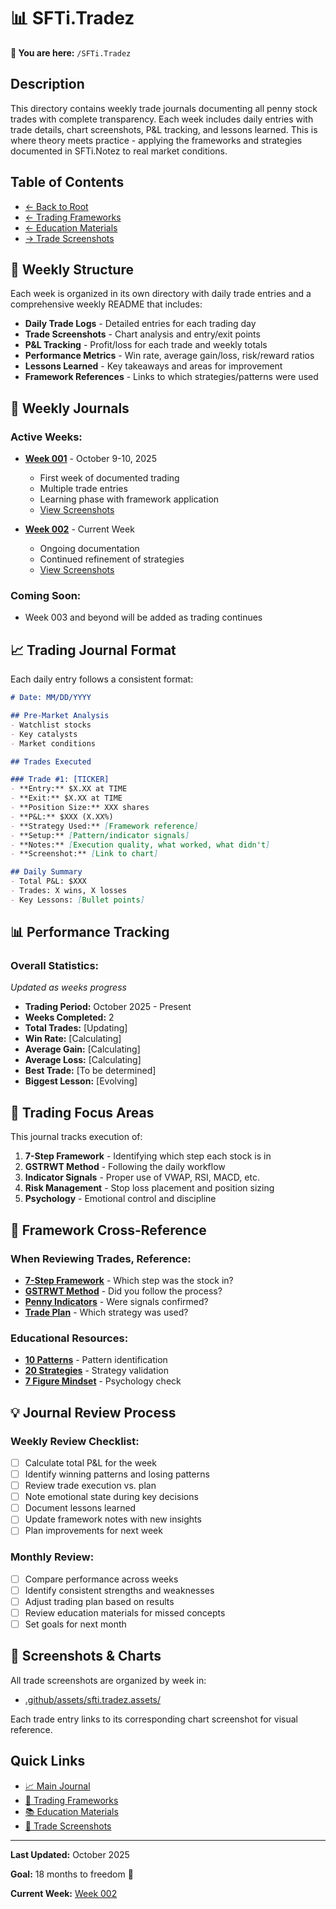 # 📊 SFTi.Tradez

**📁 You are here:** `/SFTi.Tradez`

## Description

This directory contains weekly trade journals documenting all penny stock trades with complete transparency. Each week includes daily entries with trade details, chart screenshots, P&L tracking, and lessons learned. This is where theory meets practice - applying the frameworks and strategies documented in SFTi.Notez to real market conditions.

## Table of Contents

- [← Back to Root](../README.md)
- [← Trading Frameworks](../SFTi.Notez/README.md)
- [← Education Materials](../Informational.Bookz/README.md)
- [→ Trade Screenshots](../.github/assets/sfti.tradez.assets/README.md)

## 📅 Weekly Structure

Each week is organized in its own directory with daily trade entries and a comprehensive weekly README that includes:

- **Daily Trade Logs** - Detailed entries for each trading day
- **Trade Screenshots** - Chart analysis and entry/exit points
- **P&L Tracking** - Profit/loss for each trade and weekly totals
- **Performance Metrics** - Win rate, average gain/loss, risk/reward ratios
- **Lessons Learned** - Key takeaways and areas for improvement
- **Framework References** - Links to which strategies/patterns were used

## 📂 Weekly Journals

### Active Weeks:

- **[Week 001](./week.001/README.md)** - October 9-10, 2025
  - First week of documented trading
  - Multiple trade entries
  - Learning phase with framework application
  - [View Screenshots](../.github/assets/sfti.tradez.assets/week.001/README.md)

- **[Week 002](./week.002/README.md)** - Current Week
  - Ongoing documentation
  - Continued refinement of strategies
  - [View Screenshots](../.github/assets/sfti.tradez.assets/week.002/README.md)

### Coming Soon:
- Week 003 and beyond will be added as trading continues

## 📈 Trading Journal Format

Each daily entry follows a consistent format:

```markdown
# Date: MM/DD/YYYY

## Pre-Market Analysis
- Watchlist stocks
- Key catalysts
- Market conditions

## Trades Executed

### Trade #1: [TICKER]
- **Entry:** $X.XX at TIME
- **Exit:** $X.XX at TIME
- **Position Size:** XXX shares
- **P&L:** $XXX (X.XX%)
- **Strategy Used:** [Framework reference]
- **Setup:** [Pattern/indicator signals]
- **Notes:** [Execution quality, what worked, what didn't]
- **Screenshot:** [Link to chart]

## Daily Summary
- Total P&L: $XXX
- Trades: X wins, X losses
- Key Lessons: [Bullet points]
```

## 📊 Performance Tracking

### Overall Statistics:
*Updated as weeks progress*

- **Trading Period:** October 2025 - Present
- **Weeks Completed:** 2
- **Total Trades:** [Updating]
- **Win Rate:** [Calculating]
- **Average Gain:** [Calculating]
- **Average Loss:** [Calculating]
- **Best Trade:** [To be determined]
- **Biggest Lesson:** [Evolving]

## 🎯 Trading Focus Areas

This journal tracks execution of:

1. **7-Step Framework** - Identifying which step each stock is in
2. **GSTRWT Method** - Following the daily workflow
3. **Indicator Signals** - Proper use of VWAP, RSI, MACD, etc.
4. **Risk Management** - Stop loss placement and position sizing
5. **Psychology** - Emotional control and discipline

## 🔗 Framework Cross-Reference

### When Reviewing Trades, Reference:

- **[7-Step Framework](../SFTi.Notez/7.Step.Frame.md)** - Which step was the stock in?
- **[GSTRWT Method](../SFTi.Notez/GSTRWT.md)** - Did you follow the process?
- **[Penny Indicators](../SFTi.Notez/Penny.Indicators.md)** - Were signals confirmed?
- **[Trade Plan](../SFTi.Notez/Trade.Plan.md)** - Which strategy was used?

### Educational Resources:

- **[10 Patterns](../Informational.Bookz/README.md)** - Pattern identification
- **[20 Strategies](../Informational.Bookz/README.md)** - Strategy validation
- **[7 Figure Mindset](../Informational.Bookz/README.md)** - Psychology check

## 💡 Journal Review Process

### Weekly Review Checklist:

- [ ] Calculate total P&L for the week
- [ ] Identify winning patterns and losing patterns
- [ ] Review trade execution vs. plan
- [ ] Note emotional state during key decisions
- [ ] Document lessons learned
- [ ] Update framework notes with new insights
- [ ] Plan improvements for next week

### Monthly Review:

- [ ] Compare performance across weeks
- [ ] Identify consistent strengths and weaknesses
- [ ] Adjust trading plan based on results
- [ ] Review education materials for missed concepts
- [ ] Set goals for next month

## 🎨 Screenshots & Charts

All trade screenshots are organized by week in:
- [.github/assets/sfti.tradez.assets/](../.github/assets/sfti.tradez.assets/README.md)

Each trade entry links to its corresponding chart screenshot for visual reference.

## Quick Links

- [📈 Main Journal](../README.md)
- [📝 Trading Frameworks](../SFTi.Notez/README.md)
- [📚 Education Materials](../Informational.Bookz/README.md)
- [🎨 Trade Screenshots](../.github/assets/sfti.tradez.assets/README.md)

---

**Last Updated:** October 2025

**Goal:** 18 months to freedom 🚀

**Current Week:** [Week 002](./week.002/README.md)

